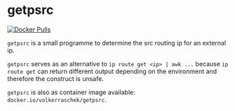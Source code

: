 # getpsrc

[![Docker Pulls](https://img.shields.io/docker/pulls/volkerraschek/getpsrc)](https://hub.docker.com/r/volkerraschek/getpsrc)

`getpsrc` is a small programme to determine the src routing ip for an external ip.

`getpsrc` serves as an alternative to `ip route get <ip> | awk ...` because `ip
route get` can return different output depending on the environment and therefore the construct is unsafe.

`getpsrc` is also as container image available: `docker.io/volkerraschek/getpsrc`.

